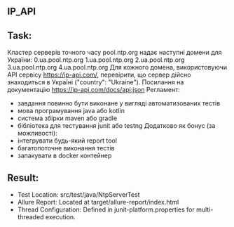 IP_API
-----

Task:
-----
Кластер серверів точного часу pool.ntp.org надає наступні домени для України:
0.ua.pool.ntp.org 1.ua.pool.ntp.org 2.ua.pool.ntp.org 3.ua.pool.ntp.org 4.ua.pool.ntp.org
Для кожного домена, використовуючи API сервісу https://ip-api.com/, перевірити, що сервер дійсно знаходиться в Україні ("country": "Ukraine").
Посилання на документацію https://ip-api.com/docs/api:json
Регламент:
- завдання повинно бути виконане у вигляді автоматизованих тестів
- мова програмування java або kotlin
- система збірки maven або gradle
- бібліотека для тестування junit або testng
  Додатково як бонус (за можливості):
- інтегрувати будь-який report tool
- багатопоточне виконання тестів
- запакувати в docker контейнер

Result:
------
- Test Location: src/test/java/NtpServerTest
- Allure Report: Located at target/allure-report/index.html
- Thread Configuration: Defined in junit-platform.properties for multi-threaded execution.
  
